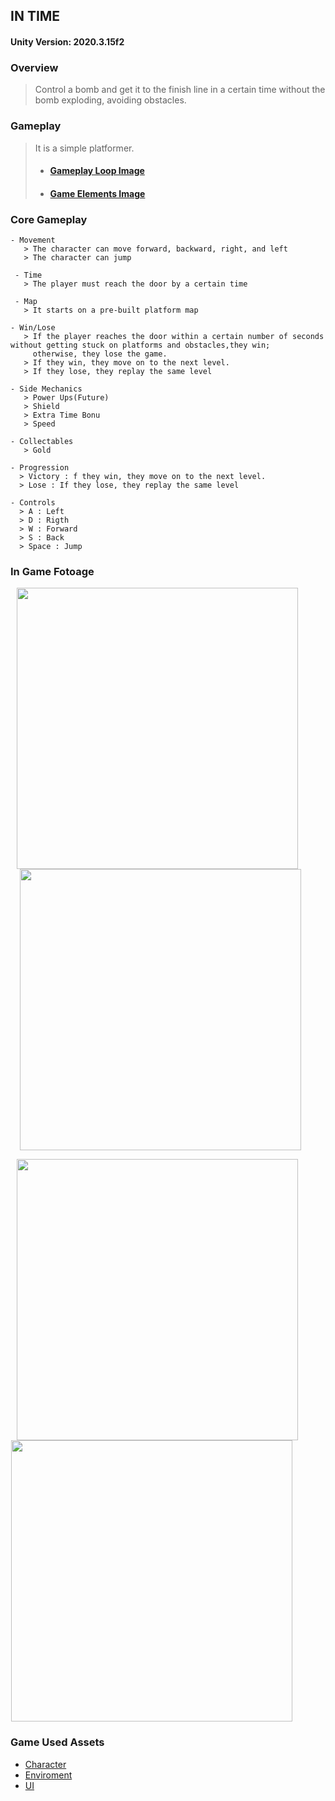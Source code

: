 ## **IN TIME** 
#### Unity Version: 2020.3.15f2

### Overview
> Control a bomb and get it to the finish line in a certain time without the bomb exploding, avoiding obstacles.

### Gameplay
> It is a simple platformer.
> - ####  [Gameplay Loop Image](https://user-images.githubusercontent.com/73601795/256975181-0cda9a13-3f6f-454b-9c23-9381fe0f861e.png)
> - ####  [Game Elements Image](https://user-images.githubusercontent.com/73601795/256975180-b2335056-3f3f-4cc3-b4e2-5c56fb48822e.png)

### Core Gameplay

    - Movement
       > The character can move forward, backward, right, and left
       > The character can jump
      
     - Time
       > The player must reach the door by a certain time
       
     - Map  
       > It starts on a pre-built platform map
    
    - Win/Lose
       > If the player reaches the door within a certain number of seconds without getting stuck on platforms and obstacles,they win; 
         otherwise, they lose the game.
       > If they win, they move on to the next level.
       > If they lose, they replay the same level
       
    - Side Mechanics
       > Power Ups(Future)
       > Shield
       > Extra Time Bonu
       > Speed
       
    - Collectables
       > Gold
       
    - Progression
      > Victory : f they win, they move on to the next level.
      > Lose : If they lose, they replay the same level
      
    - Controls
      > A : Left
      > D : Rigth
      > W : Forward
      > S : Back
      > Space : Jump

### In Game Fotoage
<p align="left">
  <img src="https://user-images.githubusercontent.com/73601795/256975032-40bf5576-37bd-423a-8381-ae459b443444.gif" width="450" hspace="10"/>
  <img src="https://user-images.githubusercontent.com/73601795/256975029-141b57c3-d24d-4307-935c-0fc715dcf6dc.gif" width="450" hspace="15" />
</p>

<p align="left">
  <img src="https://user-images.githubusercontent.com/73601795/256975026-5a08f393-180d-44a0-a43f-63edcf2f700b.png" width="450" hspace="10" />
  <img src="https://user-images.githubusercontent.com/73601795/256975021-c1a70b03-88ac-48be-b1fa-6175458e9583.png" width="450" hspace="1"/>
</p>

    
### Game Used Assets

  - [Character](https://assetstore.unity.com/packages/3d/characters/3d-monster-bomb-145319)
  - [Enviroment](https://kaylousberg.itch.io/kaykit-dungeon)
  - [UI](https://penzilla.itch.io/handdrawn-vector-icon-pack)


